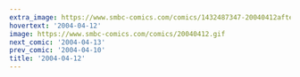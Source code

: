 ```yaml
---
extra_image: https://www.smbc-comics.com/comics/1432487347-20040412after.png
hovertext: '2004-04-12'
image: https://www.smbc-comics.com/comics/20040412.gif
next_comic: '2004-04-13'
prev_comic: '2004-04-10'
title: '2004-04-12'
---
```


